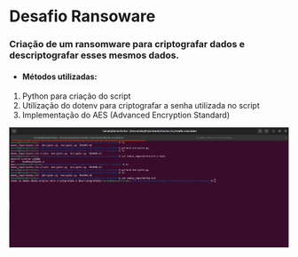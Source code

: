 # Desafio Ransoware

### Criação de um ransomware para criptografar dados e descriptografar esses mesmos dados.

* #### Métodos utilizadas:

1. Python para criação do script
2. Utilização do dotenv para criptografar a senha utilizada no script
3. Implementação do AES (Advanced Encryption Standard)

![Alt text](./script.png "Optional title")